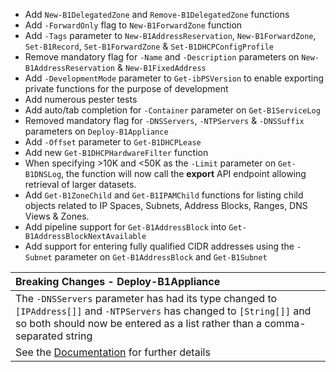 - Add `New-B1DelegatedZone` and `Remove-B1DelegatedZone` functions
- Add `-ForwardOnly` flag to `New-B1ForwardZone` function
- Add `-Tags` parameter to `New-B1AddressReservation`, `New-B1ForwardZone`, `Set-B1Record`, `Set-B1ForwardZone` & `Set-B1DHCPConfigProfile`
- Remove mandatory flag for `-Name` and `-Description` parameters on `New-B1AddressReservation` & `New-B1FixedAddress`
- Add `-DevelopmentMode` parameter to `Get-ibPSVersion` to enable exporting private functions for the purpose of development
- Add numerous pester tests
- Add auto/tab completion for `-Container` parameter on `Get-B1ServiceLog`
- Removed mandatory flag for `-DNSServers`, `-NTPServers` & `-DNSSuffix` parameters on `Deploy-B1Appliance`
- Add `-Offset` parameter to `Get-B1DHCPLease`
- Add new `Get-B1DHCPHardwareFilter` function
- When specifying >10K and <50K as the `-Limit` parameter on `Get-B1DNSLog`, the function will now call the **export** API endpoint allowing retrieval of larger datasets.
- Add `Get-B1ZoneChild` and `Get-B1IPAMChild` functions for listing child objects related to IP Spaces, Subnets, Address Blocks, Ranges, DNS Views & Zones.
- Add pipeline support for `Get-B1AddressBlock` into `Get-B1AddressBlockNextAvailable`
- Add support for entering fully qualified CIDR addresses using the `-Subnet` parameter on `Get-B1AddressBlock` and `Get-B1Subnet`

| Breaking Changes - **Deploy-B1Appliance**|
|:--------------------------------------------------|
| The `-DNSServers` parameter has had its type changed to `[IPAddress[]]` and `-NTPServers` has changed to `[String[]]` and so both should now be entered as a list rather than a comma-separated string |
| See the <a href="https://ibps.readthedocs.io/en/latest/BloxOne/BloxOne%20Platform/Deploy-B1Appliance/#example-1">Documentation</a> for further details |